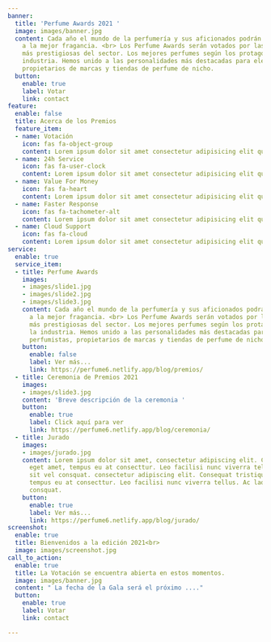 ```yaml
---
banner:
  title: 'Perfume Awards 2021 '
  image: images/banner.jpg
  content: Cada año el mundo de la perfumería y sus aficionados podrán ver el premio
    a la mejor fragancia. <br> Los Perfume Awards serán votados por las personalidades
    más prestigiosas del sector. Los mejores perfumes según los protagonistas de la
    industria. Hemos unido a las personalidades más destacadas para elegirlos, perfumistas,
    propietarios de marcas y tiendas de perfume de nicho.
  button:
    enable: true
    label: Votar
    link: contact
feature:
  enable: false
  title: Acerca de los Premios
  feature_item:
  - name: Votación
    icon: fas fa-object-group
    content: Lorem ipsum dolor sit amet consectetur adipisicing elit quam nihil
  - name: 24h Service
    icon: fas fa-user-clock
    content: Lorem ipsum dolor sit amet consectetur adipisicing elit quam nihil
  - name: Value For Money
    icon: fas fa-heart
    content: Lorem ipsum dolor sit amet consectetur adipisicing elit quam nihil
  - name: Faster Response
    icon: fas fa-tachometer-alt
    content: Lorem ipsum dolor sit amet consectetur adipisicing elit quam nihil
  - name: Cloud Support
    icon: fas fa-cloud
    content: Lorem ipsum dolor sit amet consectetur adipisicing elit quam nihil
service:
  enable: true
  service_item:
  - title: Perfume Awards
    images:
    - images/slide1.jpg
    - images/slide2.jpg
    - images/slide3.jpg
    content: Cada año el mundo de la perfumería y sus aficionados podrán ver el premio
      a la mejor fragancia. <br> Los Perfume Awards serán votados por las personalidades
      más prestigiosas del sector. Los mejores perfumes según los protagonistas de
      la industria. Hemos unido a las personalidades más destacadas para elegirlos,
      perfumistas, propietarios de marcas y tiendas de perfume de nicho.
    button:
      enable: false
      label: Ver más...
      link: https://perfume6.netlify.app/blog/premios/
  - title: Ceremonia de Premios 2021
    images:
    - images/slide3.jpg
    content: 'Breve descripción de la ceremonia '
    button:
      enable: true
      label: Click aquí para ver
      link: https://perfume6.netlify.app/blog/ceremonia/
  - title: Jurado
    images:
    - images/jurado.jpg
    content: Lorem ipsum dolor sit amet, consectetur adipiscing elit. Consequat tristique
      eget amet, tempus eu at consecttur. Leo facilisi nunc viverra tellus. Ac laoreet
      sit vel consquat. consectetur adipiscing elit. Consequat tristique eget amet,
      tempus eu at consecttur. Leo facilisi nunc viverra tellus. Ac laoreet sit vel
      consquat.
    button:
      enable: true
      label: Ver más...
      link: https://perfume6.netlify.app/blog/jurado/
screenshot:
  enable: true
  title: Bienvenidos a la edición 2021<br>
  image: images/screenshot.jpg
call_to_action:
  enable: true
  title: La Votación se encuentra abierta en estos momentos.
  image: images/banner.jpg
  content: " La fecha de la Gala será el próximo ...."
  button:
    enable: true
    label: Votar
    link: contact

---
```

